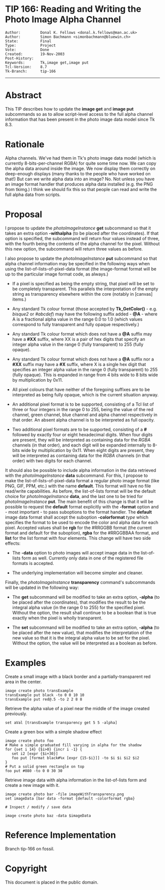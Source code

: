 # TIP 166: Reading and Writing the Photo Image Alpha Channel
	Author:         Donal K. Fellows <donal.k.fellows@man.ac.uk>
	Author:         Simon Bachmann <simonbachmann@bluewin.ch>
	State:          Final
	Type:           Project
	Vote:           Done
	Created:        19-Nov-2003
	Post-History:   
	Keywords:       Tk,image get,image put
	Tcl-Version:    8.7
	Tk-Branch:      tip-166
-----

# Abstract

This TIP describes how to update the **image get** and **image put**
subcommands so as to allow script-level access to the full alpha
channel information that has been present in the photo image data
model since Tk 8.3.

# Rationale

Alpha channels.  We've had them in Tk's photo image data model \(which
is currently 8-bits-per-channel RGBA\) for quite some time now.  We can
copy the alpha data around inside the image.  We now display them
correctly on deep-enough displays \(many thanks to the people who have
worked on that!\)  But can we write alpha data into an image?  No.  Not
unless you have an image format handler that produces alpha data
installed \(e.g. the PNG from tkimg.\)  I think we should fix this so
that people can read and write the full alpha data from scripts.

# Proposal

I propose to update the _photoImageInstance_ **get** subcommand so
that it takes an extra option **-withalpha** \(to be placed after the
coordinates\). If that option is specified, the subcommand will return
four values instead of three, with the fourth being the contents of
the alpha channel for the pixel. Without this new option, the
subcommand will return three values as before.

I also propose to update the _photoImageInstance_ **put** subcommand
so that alpha channel information may be specified in the following ways
when using the list-of-lists-of-pixel-data format \(the image-format
format will be up to the particular image format code, as always.\)

 * If a pixel is specified as being the empty string, that pixel will
   be set to be completely transparent.  This parallels the
   interpretation of the empty string as transparency elsewhere within
   the core \(notably in [canvas] items.\)

 * Any standard Tk colour format \(those accepted by
   **Tk\_GetColor\(\)** - e.g.  _bisque2_ or _\#abcdef_\) may have
   the following suffix added - **@A** - where A is a fractional
   alpha value in the range 0.0 to 1.0 \(which values correspond to
   fully transparent and fully opaque respectively.\)

 * Any standard Tk colour format which does not have a **@A** suffix
   may have a **\#XX** suffix, where XX is a pair of hex digits that
   specify an integer alpha value in the range 0 \(fully transparent\)
   to 255 \(fully opaque\).

 * Any standard Tk colour format which does not have a **@A** suffix
   nor a **\#XX** suffix may have a **\#X** suffix, where X is a
   single hex digit that specifies an integer alpha value in the range
   0 \(fully transparent\) to 255 \(fully opaque\).  This is expanded in
   range from 4 bits wide to 8 bits wide by multiplication by 0x11.

 * All pixel colours that have neither of the foregoing suffixes are
   to be interpreted as being fully opaque, which is the current
   situation anyway.

 * An additional pixel format is to be supported, consisting of a Tcl
   list of three or four integers in the range 0 to 255, being the
   value of the red channel, green channel, blue channel and alpha
   channel respectively in that order.  An absent alpha channel is to
   be interpreted as full opacity.

 * Two additional pixel formats are to be supported, consisting of a
   **\#** followed by exactly four or eight hexadecimal digits.  When
   four digits are present, they will be interpreted as containing data
   for the _RGBA_ channels \(in that order\), and each digit will be
   expanded internally to 8-bits wide by multiplication by 0x11.  When
   eight digits are present, they will be interpreted as containing data
   for the _RGBA_ channels \(in that order\) with two digits for each
   channel.

It should also be possible to include alpha information in the data
retrieved with the _photoImageInstance_ **data** subcommand.
For this, I propose to make the list-of-lists-of-pixel-data format a
regular photo image format \(like PNG, GIF, PPM, etc.\) with the name
**default**. This format will have no file read/write capabilities.
As before, the list-of-lists format will be the default choice for
_photoImageInstance_ **data**, and the last one to be tried for
_photoImageInstance_ **put**. The main benefit of this
change is that it will be possible to request the **default**
format explicitly with the **-format** option and - most important -
to pass suboptions to the format handler. 
The **default** image data format shall accept the suboption
**-colorformat** _type_ which specifies the format to be used to
encode the color and alpha data for each pixel. Accepted values shall
be **rgb** for the \#RRGGBB format \(the current format and default
for the suboption\), **rgba** for the \#RRGGBBAA format, and
**list** for the list format with four elements.
This change will have two side effects:

 * The **-data** option to photo images will accept image data in the
   list-of-lists form as well. Currently only data in one of the
   registered file formats is accepted.

 * The underlying implementation will become simpler and cleaner.

Finally, the _photoImageInstance_ **transparency** command's
subcommands will be updated in the following way:

 * The **get** subcommand will be modified to take an extra option,
   **-alpha** \(to be placed after the coordinates\), that modifies the
   result to be the integral alpha value \(in the range 0 to 255\) for the
   specified pixel. Without the option, the result shall continue to be
   a boolean that is true exactly when the pixel is wholly transparent.

 * The **set** subcommand will be modified to take an extra option,
   **-alpha** \(to be placed after the new value\), that modifies the
   interpretation of the new value so that it is the integral
   alpha value to be set for the pixel.  Without the option, the value 
   will be interpreted as a boolean as before.

# Examples

Create a small image with a black border and a partially-transparent
red area in the center.

	image create photo transExample
	transExample put black -to 0 0 10 10
	transExample put red@.5 -to 2 2 8 8

Retrieve the alpha value of a pixel near the middle of the image
created previously.

	set aVal [transExample transparency get 5 5 -alpha]

Create a green box with a simple shadow effect

	image create photo foo
	# Make a simple graduated fill varying in alpha for the shadow
	for {set i 14} {$i>0} {incr i -1} {
	   set i2 [expr {$i+30}]
	   foo put [format black#%x [expr {15-$i}]] -to $i $i $i2 $i2
	}
	# Put a solid green rectangle on top
	foo put #080 -to 0 0 30 30

Retrieve image data with alpha information in the list-of-lists form
and create a new image with it. 

	image create photo bar -file imageWithTransparency.png
	set imageData [bar data -format {default -colorformat rgba}
	
	# Inspect / modify / save data
	
	image create photo baz -data $imageData

# Reference Implementation

Branch tip-166 on fossil.

# Copyright

This document is placed in the public domain.

